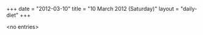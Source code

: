 +++
date = "2012-03-10"
title = "10 March 2012 (Saturday)"
layout = "daily-diet"
+++

\<no entries\>